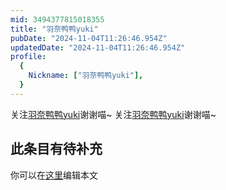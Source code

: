 ```yaml
---
mid: 3494377815018355
title: "羽奈鸭鸭yuki"
pubDate: "2024-11-04T11:26:46.954Z"
updatedDate: "2024-11-04T11:26:46.954Z"
profile:
  {
    Nickname: ["羽奈鸭鸭yuki"],
  }
---
```


关注[羽奈鸭鸭yuki](https://space.bilibili.com/3494377815018355)谢谢喵~ 关注[羽奈鸭鸭yuki](https://space.bilibili.com/3494377815018355)谢谢喵~

## 此条目有待补充
你可以在[这里](https://github.com/Yuhanawa/VTuber.ICU-Content/edit/master/v/羽奈鸭鸭yuki/index.md)编辑本文
